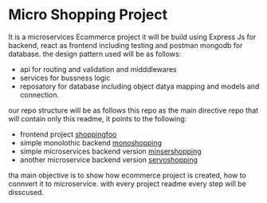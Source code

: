 # Micro Shopping Project

It is a microservices Ecommerce project it will be build using Express Js for backend, react as frontend including testing and postman mongodb for database. the design pattern used will be as follows:

- api for routing and validation and midddlewares
- services for bussness logic
- reposatory for database including object datya mapping and models and connection.

our repo structure will be as follows this repo as the main directive repo that will contain only this readme, it points to the following:

- frontend project [shoppingfoo]()
- simple monolothic backend [monoshopping]()
- simple microservices backend version [minsershopping]()
- another microservice backend version [servoshopping]()

tha main objective is to show how ecommerce project is created, how to connvert it to microservice. with every project readme every step will be disscused.
